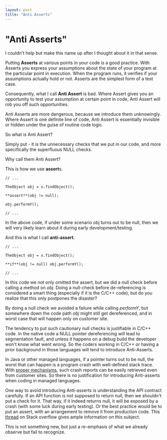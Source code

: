 ```yaml
---
layout: post
title: "Anti Asserts"
---
```

"Anti Asserts"
===
I couldn't help but make this name up after I thought about it in that sense.  
  
Putting **Asserts** at various points in your code is a good practice. With Asserts you express your assumptions about the state of your program at the particular point in execution. When the program runs, it verifies if your assumptions actually hold or not. Asserts are the simplest form of a test case.  
  
Consequently, what I call **Anti Assert** is bad. Where Assert gives you an opportunity to test your assumption at certain point in code, Anti Assert will rob you off such opportunities.  
  
Anti Asserts are more dangerous, because we introduce them unknowingly. Where Assert is one definite line of code, Anti Assert is essentially invisible or hidden under the guise of routine code logic.  
  
So what is Anti Assert?  
  
Simply put - it is the unnecessary checks that we put in our code, and more specifically the superfluous NULL checks.  
  
Why call them Anti Assert?  
  
This is how we use **assert**s.  
  

    // ...  
      
    TheObject obj = x.findObject();  
      
    **assert**(obj != null);  
      
    obj.performY();  
      
    // ...  
      
    

In the above code, if under some scenario obj turns out to be null, then we will very likely learn about it during early development/testing.  
  
And this is what I call **anti-assert**.  
  

    // ...  
      
    TheObject obj = x.findObject();  
      
    **if**(obj != null) obj.performY();  
      
    // ...  
    

  
In this code we not only omitted the assert, but we did a null check before calling a method on _obj_. Doing a null-check before de-referencing is considered a smart thing (especially if it is the C/C++ code), but do you realize that this only postpones the disaster?  
  
By doing a null check we avoided a failure while calling _performY_, but somewhere down the code path _obj_ might still get dereferenced, and in worst case that will happen only on customer site.  
  
The tendency to put such cautionary null checks is justifiable in C/C++ code. In the native code a NULL pointer dereferencing will lead to segmentation fault, and unless it happens on a debug build the developer won't know what went wrong. So the coders working in C/C++ or having a prior background in those languages will tend to introduce Anti-Asserts.  
  
In Java or other managed languages, if a pointer turns out to be null, the worst that can happen is a program crash with well-defined stack trace. With [proper mechanisms][0], such crash reports can be easily retrieved even from customer sites. So there is no justification for introducing Anti-asserts when coding in managed languages.  
  
One way to avoid introducing Anti-asserts is understanding the API contract carefully. If an API function is not supposed to return null, then we shouldn't put a check for it. That way, if it indeed returns null, it will be exposed by a crash (with some luck during early testing). Or the best practice would be to put an assert, with an arrangement to remove it from production code. This [thread][1] on Stack overflow gives ample information on this subject.  
  
This is not something new, but just a re-emphasis of what we already observe but fail to recognize.

[0]: http://jyro.blogspot.com/2009/09/crash-report-for-android-app.html
[1]: http://stackoverflow.com/questions/271526/how-to-avoid-null-statements-in-java

